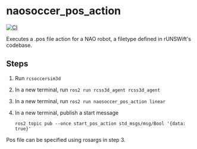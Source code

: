 # naosoccer_pos_action

[![CI](https://github.com/ijnek/naosoccer_pos_action/actions/workflows/main.yml/badge.svg)](https://github.com/ijnek/naosoccer_pos_action/actions/workflows/main.yml)

Executes a .pos file action for a NAO robot, a filetype defined in rUNSWift's codebase.

## Steps

1. Run `rcsoccersim3d`
2. In a new terminal, run `ros2 run rcss3d_agent rcss3d_agent`
3. In a new terminal, run `ros2 run naosoccer_pos_action linear`
4. In a new terminal, publish a start message 
  
    `ros2 topic pub --once start_pos_action std_msgs/msg/Bool '{data: true}'`

Pos file can be specified using rosargs in step 3.
